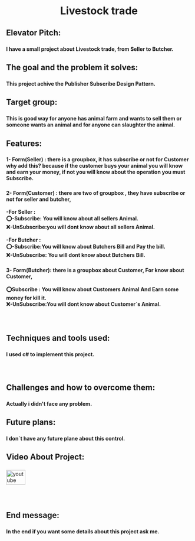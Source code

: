 <h1 align="center">Livestock trade</h1>

###

<h2 align="left">Elevator Pitch:</h2>

###

<h4 align="left">I have a small project about Livestock trade, from Seller to Butcher.</h4>

###

<h2 align="left">The goal and the problem it solves:</h2>

###

<h4 align="left">This project achive the Publisher Subscribe Design Pattern.</h4>

###

<h2 align="left">Target group:</h2>

###

<h4 align="left">This is good way for anyone has animal farm and wants to sell them or someone wants an animal and for anyone can slaughter the animal.</h4>

###

<h2 align="left">Features:</h2>

###

<h4 align="left">1- Form(Seller) : there is a groupbox, it has subscribe or not for Customer why add this? because if the customer buys your animal you will know and earn your money, if not you will know about the operation you must Subscribe.</h4>

###

<h4 align="left">2- Form(Customer) : there are two of groupbox , they have subscribe or not for seller and butcher,<br><br>-For Seller :<br> ⭕-Subscribe: You will know about all sellers Animal. <br>❌-UnSubscribe:you will dont know about all sellers Animal.<br><br>-For Butcher : <br>⭕-Subscribe:You will know about Butchers Bill and Pay the bill.<br>❌-UnSubscribe: You will dont know about Butchers Bill.</h4>

###

<h4 align="left">3- Form(Butcher): there is a groupbox about Customer, For know about Customer,<br><br>⭕Subscribe : You will know about Customers Animal And Earn some money for kill it. <br>❌-UnSubscribe:You will dont know about Customer`s Animal.</h4>

###

<br clear="both">

<h2 align="left">Techniques and tools used:</h2>

###

<h4 align="left">I used c# to implement this project.</h4>

###

<br clear="both">

<h2 align="left">Challenges and how to overcome them:</h2>

###

<h4 align="left">Actually i didn't face any problem.</h4>

###

<h2 align="left">Future plans:</h2>

###

<h4 align="left">I don`t have any future plane about this control.</h4>

###

<h2 align="left">Video About Project:</h2>

###

<div align="left">
  <a href="https://youtu.be/SJ9iEJf4Vzk?feature=shared" target="_blank">
    <img src="https://raw.githubusercontent.com/maurodesouza/profile-readme-generator/master/src/assets/icons/social/youtube/default.svg" width="52" height="40" alt="youtube logo"  />
  </a>
</div>

###

<br clear="both">

<h2 align="left">End message:</h2>

###

<h4 align="left">In the end if you want some details about this project ask me.</h4>

###
